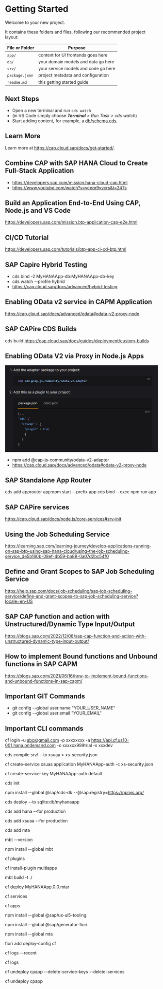 # Getting Started

Welcome to your new project.

It contains these folders and files, following our recommended project layout:

File or Folder | Purpose
---------|----------
`app/` | content for UI frontends goes here
`db/` | your domain models and data go here
`srv/` | your service models and code go here
`package.json` | project metadata and configuration
`readme.md` | this getting started guide


## Next Steps

- Open a new terminal and run `cds watch` 
- (in VS Code simply choose _**Terminal** > Run Task > cds watch_)
- Start adding content, for example, a [db/schema.cds](db/schema.cds).


## Learn More
Learn more at https://cap.cloud.sap/docs/get-started/.

## Combine CAP with SAP HANA Cloud to Create Full-Stack Application
- https://developers.sap.com/mission.hana-cloud-cap.html
- https://www.youtube.com/watch?v=yceqr9vycrs&t=247s

## Build an Application End-to-End Using CAP, Node.js and VS Code
https://developers.sap.com/mission.btp-application-cap-e2e.html

## CI/CD Tutorial
https://developers.sap.com/tutorials/btp-app-ci-cd-btp.html

## SAP Capire Hybrid Testing
- cds bind -2  MyHANAApp-db:MyHANAApp-db-key
- cds watch --profile hybrid
- https://cap.cloud.sap/docs/advanced/hybrid-testing

## Enabling OData v2 service in CAPM Application
https://cap.cloud.sap/docs/advanced/odata#odata-v2-proxy-node

## SAP CAPire CDS Builds
cds build
https://cap.cloud.sap/docs/guides/deployment/custom-builds

## Enabling OData V2 via Proxy in Node.js Apps
![Enabling OData V2 via Proxy in Node.js Apps Screenshot](Screenshots/Enabling%20OData%20V2.png)
- npm add @cap-js-community/odata-v2-adapter
- https://cap.cloud.sap/docs/advanced/odata#odata-v2-proxy-node

## SAP Standalone App Router
cds add approuter
app:npm start --prefix app
cds bind --exec npm run app

## SAP CAPire services
https://cap.cloud.sap/docs/node.js/core-services#srv-init

## Using the Job Scheduling Service
https://learning.sap.com/learning-journey/develop-applications-running-on-sap-btp-using-sap-hana-cloud/using-the-job-scheduling-service_de5b160b-08ef-4b59-ba88-0a07d2bc54f0

## Define and Grant Scopes to SAP Job Scheduling Service
https://help.sap.com/docs/job-scheduling/sap-job-scheduling-service/define-and-grant-scopes-to-sap-job-scheduling-service?locale=en-US

## SAP CAP function and action with Unstructured/Dynamic Type Input/Output
https://blogs.sap.com/2022/12/08/sap-cap-function-and-action-with-unstructured-dynamic-type-input-output/

## How to implement Bound functions and Unbound functions in SAP CAPM
https://blogs.sap.com/2021/06/16/how-to-implement-bound-functions-and-unbound-functions-in-sap-capm/

## Important GIT Commands
- git config --global user.name "YOUR_USER_NAME"
- git config --global user.email "YOUR_EMAIL"

## Important CLI commands
cf login -u abc@gmail.com -p xxxxxxxx -a https://api.cf.us10-001.hana.ondemand.com -o xxxxxx999trial -s xxxdev

cds compile srv/ --to xsuaa > xs-security.json

cf create-service xsuaa application MyHANAApp-auth -c xs-security.json

cf create-service-key MyHANAApp-auth default  

cds init

npm install --global @sap/cds-dk --@sap:registry=https://npmjs.org/

cds deploy --to sqlite:db/myhanaapp 

cds add hana --for production

cds add xsuaa --for production

cds add mta

mbt --version

npm install --global mbt

cf plugins

cf install-plugin multiapps

mbt build -t ./

cf deploy MyHANAApp.0.0.mtar

cf services

cf apps

npm install --global @sap/ux-ui5-tooling

npm install --global @sap/generator-fiori

npm install --global mta

fiori add deploy-config cf

cf logs --recent <appname>

cf logs <appname>

cf undeploy cpapp --delete-service-keys --delete-services

cf undeploy cpapp








